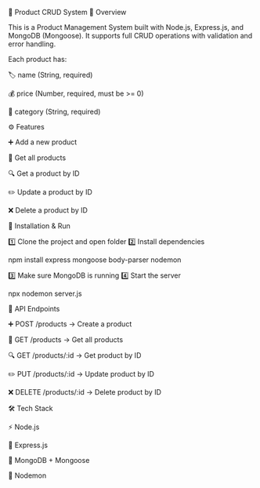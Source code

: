🛒 Product CRUD System
📘 Overview

This is a Product Management System built with Node.js, Express.js, and MongoDB (Mongoose).
It supports full CRUD operations with validation and error handling.

Each product has:

🏷️ name (String, required)

💰 price (Number, required, must be >= 0)

📂 category (String, required)

⚙️ Features

➕ Add a new product

📖 Get all products

🔍 Get a product by ID

✏️ Update a product by ID

❌ Delete a product by ID

💾 Installation & Run

1️⃣ Clone the project and open folder
2️⃣ Install dependencies

npm install express mongoose body-parser nodemon


3️⃣ Make sure MongoDB is running
4️⃣ Start the server

npx nodemon server.js

📌 API Endpoints

➕ POST /products → Create a product

📖 GET /products → Get all products

🔍 GET /products/:id → Get product by ID

✏️ PUT /products/:id → Update product by ID

❌ DELETE /products/:id → Delete product by ID

🛠️ Tech Stack

⚡ Node.js

🚀 Express.js

🍃 MongoDB + Mongoose

🔄 Nodemon
